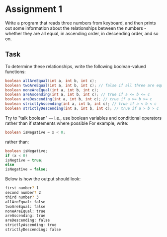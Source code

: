 # Assignment 1
Write a program that reads three numbers from keyboard, and then prints out some information about the relationships between the numbers - whether they are all equal, in ascending order, in descending order, and so on.
## Task
To determine these relationships, write the following boolean-valued functions:
```java
boolean allAreEqual(int a, int b, int c);
boolean twoAreEqual(int a, int b, int c); // false if all three are equal
boolean noneAreEqual(int a, int b, int c);
boolean areAscending(int a, int b, int c); // true if a <= b <= c
boolean areDescending(int a, int b, int c); // true if a >= b >= c
boolean strictlyAscending(int a, int b, int c); // true if a < b < c
boolean strictlyDescending(int a, int b, int c); // true if a > b > c
```
Try to "talk boolean" — i.e., use boolean variables and conditional operators rather than if statements where possible
For example, write:
```java
boolean isNegative = x < 0;
```
rather than:
```java
boolean isNegative;
if (x < 0)
isNegtive = true;
else
isNegative = false;
```
Below is how the output should look:
```bash
first number? 1
second number? 2
third number? 3
allAreEqual: false
twoAreEqual: false
noneAreEqual: true
areAscending: true
areDescending: false
strictlyAscending: true
strictlyDescending: false
```